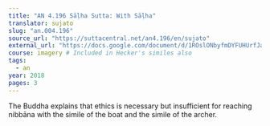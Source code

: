 ```yaml
---
title: "AN 4.196 Sāḷha Sutta: With Sāḷha"
translator: sujato
slug: "an.004.196"
source_url: "https://suttacentral.net/an4.196/en/sujato"
external_url: "https://docs.google.com/document/d/1ROslONbyfmDYFUHUrfJaLyz1Rj4k2NwGbXevmLi0zKY/edit"
course: imagery # Included in Hecker's similes also
tags:
  - an
year: 2018
pages: 3
---
```


The Buddha explains that ethics is necessary but insufficient for reaching nibbāna with the simile of the boat and the simile of the archer.
